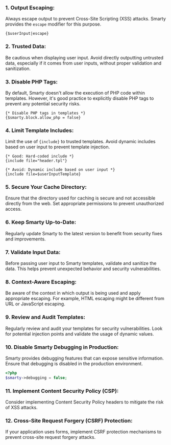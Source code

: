 
### 1. Output Escaping:

Always escape output to prevent Cross-Site Scripting (XSS) attacks. Smarty provides the `escape` modifier for this purpose.

```smarty
{$userInput|escape}
```

### 2. Trusted Data:

Be cautious when displaying user input. Avoid directly outputting untrusted data, especially if it comes from user inputs, without proper validation and sanitization.

### 3. Disable PHP Tags:

By default, Smarty doesn't allow the execution of PHP code within templates. However, it's good practice to explicitly disable PHP tags to prevent any potential security risks.

```smarty
{* Disable PHP tags in templates *}
{$smarty.block.allow_php = false}
```

### 4. Limit Template Includes:

Limit the use of `{include}` to trusted templates. Avoid dynamic includes based on user input to prevent template injection.

```smarty
{* Good: Hard-coded include *}
{include file="header.tpl"}

{* Avoid: Dynamic include based on user input *}
{include file=$userInputTemplate}
```

### 5. Secure Your Cache Directory:

Ensure that the directory used for caching is secure and not accessible directly from the web. Set appropriate permissions to prevent unauthorized access.

### 6. Keep Smarty Up-to-Date:

Regularly update Smarty to the latest version to benefit from security fixes and improvements.

### 7. Validate Input Data:

Before passing user input to Smarty templates, validate and sanitize the data. This helps prevent unexpected behavior and security vulnerabilities.

### 8. Context-Aware Escaping:

Be aware of the context in which output is being used and apply appropriate escaping. For example, HTML escaping might be different from URL or JavaScript escaping.

### 9. Review and Audit Templates:

Regularly review and audit your templates for security vulnerabilities. Look for potential injection points and validate the usage of dynamic values.

### 10. Disable Smarty Debugging in Production:

Smarty provides debugging features that can expose sensitive information. Ensure that debugging is disabled in the production environment.

```php
<?php
$smarty->debugging = false;
```

### 11. Implement Content Security Policy (CSP):

Consider implementing Content Security Policy headers to mitigate the risk of XSS attacks.

### 12. Cross-Site Request Forgery (CSRF) Protection:

If your application uses forms, implement CSRF protection mechanisms to prevent cross-site request forgery attacks.
